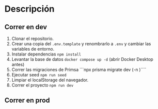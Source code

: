 # Descripción

## Correr en dev

1. Clonar el repositorio.
2. Crear una copia del `.env.template` y renombrarlo a `.env` y cambiar las variables de entorno.
3. Instalar dependencias `npm install`
4. Levantar la base de datos `docker compose up -d` (abrir Docker Desktop antes)
5. Correr las migraciones de Primsa ```npx prisma migrate dev (-n <nombre>)````
6. Ejecutar seed `npm run seed`
7. Limpiar el localStorage del navegador.
8. Correr el proyecto `npm run dev`

## Correr en prod
